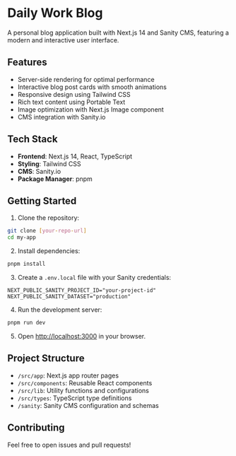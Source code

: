 # Daily Work Blog

A personal blog application built with Next.js 14 and Sanity CMS, featuring a modern and interactive user interface.

## Features

- Server-side rendering for optimal performance
- Interactive blog post cards with smooth animations
- Responsive design using Tailwind CSS
- Rich text content using Portable Text
- Image optimization with Next.js Image component
- CMS integration with Sanity.io

## Tech Stack

- **Frontend**: Next.js 14, React, TypeScript
- **Styling**: Tailwind CSS
- **CMS**: Sanity.io
- **Package Manager**: pnpm

## Getting Started

1. Clone the repository:
```bash
git clone [your-repo-url]
cd my-app
```

2. Install dependencies:
```bash
pnpm install
```

3. Create a `.env.local` file with your Sanity credentials:
```env
NEXT_PUBLIC_SANITY_PROJECT_ID="your-project-id"
NEXT_PUBLIC_SANITY_DATASET="production"
```

4. Run the development server:
```bash
pnpm run dev
```

5. Open [http://localhost:3000](http://localhost:3000) in your browser.

## Project Structure

- `/src/app`: Next.js app router pages
- `/src/components`: Reusable React components
- `/src/lib`: Utility functions and configurations
- `/src/types`: TypeScript type definitions
- `/sanity`: Sanity CMS configuration and schemas

## Contributing

Feel free to open issues and pull requests!
